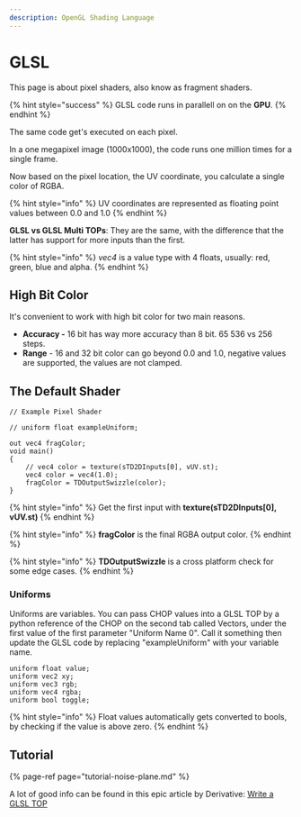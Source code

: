 ```yaml
---
description: OpenGL Shading Language
---
```


# GLSL

This page is about pixel shaders, also know as fragment shaders.

{% hint style="success" %}
GLSL code runs in parallell on on the **GPU**.
{% endhint %}

The same code get's executed on each pixel.

In a one megapixel image \(1000x1000\), the code runs one million times for a single frame.

Now based on the pixel location, the UV coordinate, you calculate a single color of RGBA.

{% hint style="info" %}
UV coordinates are represented as floating point values between 0.0 and 1.0
{% endhint %}

**GLSL vs GLSL Multi TOPs**: They are the same, with the difference that the latter has support for more inputs than the first.

{% hint style="info" %}
_vec4_ is a value type with 4 floats, usually: red, green, blue and alpha.
{% endhint %}

## High Bit Color

It's convenient to work with high bit color for two main reasons.

* **Accuracy -** 16 bit has way more accuracy than 8 bit. 65 536 vs 256 steps.
* **Range** - 16 and 32 bit color can go beyond 0.0 and 1.0, negative values are supported, the values are not clamped.

## The Default Shader

```text
// Example Pixel Shader

// uniform float exampleUniform;

out vec4 fragColor;
void main()
{
	// vec4 color = texture(sTD2DInputs[0], vUV.st);
	vec4 color = vec4(1.0);
	fragColor = TDOutputSwizzle(color);
}

```

{% hint style="info" %}
Get the first input with **texture\(sTD2DInputs\[0\], vUV.st\)**
{% endhint %}

{% hint style="info" %}
**fragColor** is the final RGBA output color.
{% endhint %}

{% hint style="info" %}
**TDOutputSwizzle** is a cross platform check for some edge cases.
{% endhint %}

### **Uniforms**

Uniforms are variables. You can pass CHOP values into a GLSL TOP by a python reference of the CHOP on the second tab called Vectors, under the first value of the first parameter "Uniform Name 0". Call it something then update the GLSL code by replacing "exampleUniform" with your variable name.

```text
uniform float value;
uniform vec2 xy;
uniform vec3 rgb;
uniform vec4 rgba;
uniform bool toggle;
```

{% hint style="info" %}
Float values automatically gets converted to bools,  
by checking if the value is above zero.
{% endhint %}

## Tutorial

{% page-ref page="tutorial-noise-plane.md" %}

A lot of good info can be found in this epic article by Derivative: [Write a GLSL TOP](https://docs.derivative.ca/Write_a_GLSL_TOP)

